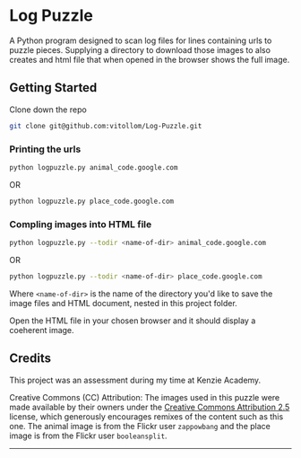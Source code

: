 # Log Puzzle

A Python program designed to scan log files for lines containing urls to puzzle pieces. Supplying a directory to download those images to also creates and html file that when opened in the browser shows the full image.

## Getting Started

Clone down the repo

```bash
git clone git@github.com:vitollom/Log-Puzzle.git
```

### Printing the urls

```bash
python logpuzzle.py animal_code.google.com
```

OR

```bash
python logpuzzle.py place_code.google.com
```

### Compling images into HTML file

```bash
python logpuzzle.py --todir <name-of-dir> animal_code.google.com
```

OR

```bash
python logpuzzle.py --todir <name-of-dir> place_code.google.com
```

Where `<name-of-dir>` is the name of the directory you'd like to save the image files and HTML document, nested in this project folder.
  
Open the HTML file in your chosen browser and it should display a coeherent image.

## Credits
This project was an assessment during my time at Kenzie Academy.
  
Creative Commons (CC) Attribution: The images used in this puzzle were made available by their owners under the [Creative Commons Attribution 2.5](http://creativecommons.org/licenses/by/2.5/) license, which generously encourages remixes of the content such as this one. The animal image is from the Flickr user `zappowbang` and the place image is from the Flickr user `booleansplit`.

 ---
